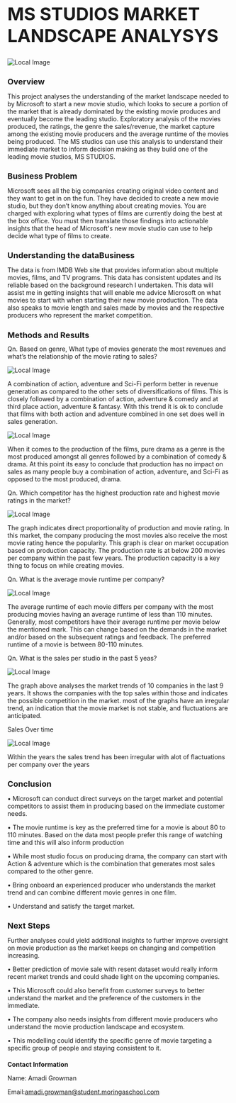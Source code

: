 ﻿<h1 style="font-size: 40px;">MS STUDIOS MARKET LANDSCAPE ANALYSYS</h1>
 
 ![Local Image](Images/Logo.jpg)
     
<h1 style="font-size: 18px;">Overview</h1>

This project analyses the understanding of the market landscape needed to by Microsoft to start a new movie studio, which looks to secure a portion of the market that is already dominated by the existing movie produces and eventually become the leading studio. Exploratory analysis of the movies produced, the ratings, the genre the sales/revenue, the market capture among the existing movie producers and the average runtime of the movies being produced. The MS studios can use this analysis to understand their immediate market to inform decision making as they build one of the leading movie studios, MS STUDIOS. 

<h1 style="font-size: 18px;">Business Problem</h1>

Microsoft sees all the big companies creating original video content and they want to get in on the fun. They have decided to create a new movie studio, but they don’t know anything about creating movies. You are charged with exploring what types of films are currently doing the best at the box office. You must then translate those findings into actionable insights that the head of Microsoft's new movie studio can use to help decide what type of films to create. 

 <h1 style="font-size: 18px;">Understanding the dataBusiness</h1>
 
The data is from IMDB Web site that provides information about multiple movies, films, and TV programs. This data has consistent updates and its reliable based on the background research I undertaken. This data will assist me in getting insights that will enable me advice Microsoft on what movies to start with when starting their new movie production. The data also speaks to movie length and sales made by movies and the respective producers who represent the market competition.

<h1 style="font-size: 18px;">Methods and Results</h1>
Qn. Based on genre, What type of movies generate the most revenues and what’s the relationship of the movie rating to sales?

![Local Image](Images/output_49_0.png)

A combination of action, adventure and Sci-Fi perform better in revenue generation as compared to the other sets of diversifications of films. This is closely followed by a combination of action, adventure & comedy and at third place action, adventure & fantasy. With this trend it is ok to conclude that films with both action and adventure combined in one set does well in sales generation. 

![Local Image](Images/output_49_1.png)

 When it comes to the production of the films, pure drama as a genre is the most produced amongst all genres followed by a combination of comedy & drama. At this point its easy to conclude that production has no impact on sales as many people buy a combination of action, adventure, and Sci-Fi as opposed to the most produced, drama.

Qn. Which competitor has the highest production rate and highest movie ratings in the market?

![Local Image](Images/output_55_0.png)

The graph indicates direct proportionality of production and movie rating. In this market, the company producing the most movies also receive the most movie rating hence the popularity. This graph is clear on market occupation based on production capacity. The production rate is at below 200 movies per company within the past few years. The production capacity is a key thing to focus on while creating movies. 

Qn. What is the average movie runtime per company?

![Local Image](Images/output_59_0.png)

The average runtime of each movie differs per company with the most producing movies having an average runtime of less than 110 minutes. Generally, most competitors have their average runtime per movie below the mentioned mark. This can change based on the demands in the market and/or based on the subsequent ratings and feedback. The preferred runtime of a movie is between 80-110 minutes. 

Qn. What is the sales per studio in the past 5 yeas?

![Local Image](Images/output_62_0.png)

The graph above analyses the market trends of 10 companies in the last 9 years. It shows the companies with the top sales within those and indicates the possible competition in the market. most of the graphs have an irregular trend, an indication that the movie market is not stable, and fluctuations are anticipated.  

Sales Over time

![Local Image](Images/output_64_0.png)

Within the years the sales trend has been irregular with alot of flactuations per company over the years

<h1 style="font-size: 18px;">Conclusion</h1>

• Microsoft can conduct direct surveys on the target market and potential competitors to assist them in producing based on the immediate customer needs.

• The movie runtime is key as the preferred time for a movie is about 80 to 110 minutes. Based on the data most people prefer this range of watching time and this will also inform production

•  While most studio focus on producing drama, the company can start with Action & adventure which is the combination that generates most sales compared to the other genre. 

• Bring onboard an experienced producer who understands the market trend and can combine different movie genres in one film.

• Understand and satisfy the target market.


<h1 style="font-size: 18px;">Next Steps</h1>

Further analyses could yield additional insights to further improve oversight on movie production as the market keeps on changing and competition increasing. 

• Better prediction of movie sale with resent dataset would really inform recent market trends and could shade light on the upcoming companies. 

• This Microsoft could also benefit from customer surveys to better understand the market and the preference of the customers in the immediate. 

• The company also needs insights from different movie producers who understand the movie production landscape and ecosystem.

• This modelling could identify the specific genre of movie targeting a specific group of people and staying consistent to it.


<h1 style="font-size: 14px;">Contact Information</h1>

Name: Amadi Growman

Email:amadi.growman@student.moringaschool.com 
    